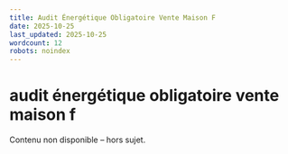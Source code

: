 ```yaml
---
title: Audit Énergétique Obligatoire Vente Maison F
date: 2025-10-25
last_updated: 2025-10-25
wordcount: 12
robots: noindex
---
```


# audit énergétique obligatoire vente maison f

Contenu non disponible – hors sujet.